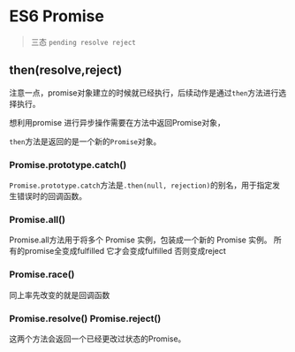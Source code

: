 # ES6 Promise
>三态 `pending resolve reject`

## then(resolve,reject)

注意一点，promise对象建立的时候就已经执行，后续动作是通过`then`方法进行选择执行。

想利用promise 进行异步操作需要在方法中返回Promise对象，

`then`方法是返回的是一个新的`Promise`对象。
### Promise.prototype.catch()

`Promise.prototype.catch`方法是`.then(null, rejection)`的别名，用于指定发生错误时的回调函数。
### Promise.all()
Promise.all方法用于将多个 Promise 实例，包装成一个新的 Promise 实例。
所有的promise全变成fulfilled 它才会变成fulfilled 否则变成reject
### Promise.race()
同上率先改变的就是回调函数
### Promise.resolve() Promise.reject()

这两个方法会返回一个已经更改过状态的Promise。



